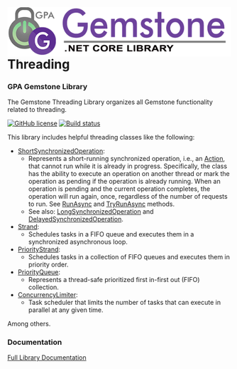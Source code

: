 <img align="right" src="img/gemstone-wide-600.png" alt="gemstone logo">

# Threading
### GPA Gemstone Library

The Gemstone Threading Library organizes all Gemstone functionality related to threading.

[![GitHub license](https://img.shields.io/github/license/gemstone/threading?color=4CC61E)](https://github.com/gemstone/threading/blob/master/LICENSE)
[![Build status](https://ci.appveyor.com/api/projects/status/0eiilt0ki2s260yw?svg=true)](https://ci.appveyor.com/project/ritchiecarroll/threading)

This library includes helpful threading classes like the following:

* [ShortSynchronizedOperation](https://gemstone.github.io/threading/help/html/T_Gemstone_Threading_SynchronizedOperations_ShortSynchronizedOperation.htm):
  * Represents a short-running synchronized operation, i.e., an [Action](https://docs.microsoft.com/en-us/dotnet/api/system.action), that cannot run while it is already in progress. Specifically, the class has the ability to execute an operation on another thread or mark the operation as pending if the operation is already running. When an operation is pending and the current operation completes, the operation will run again, once, regardless of the number of requests to run. See [RunAsync](https://gemstone.github.io/threading/help/html/M_Gemstone_Threading_SynchronizedOperations_SynchronizedOperationBase_RunAsync.htm) and [TryRunAsync](https://gemstone.github.io/threading/help/html/M_Gemstone_Threading_SynchronizedOperations_SynchronizedOperationBase_TryRunAsync.htm) methods.
  * See also: [LongSynchronizedOperation](https://gemstone.github.io/threading/help/html/T_Gemstone_Threading_SynchronizedOperations_LongSynchronizedOperation.htm) and [DelayedSynchronizedOperation](https://gemstone.github.io/threading/help/html/T_Gemstone_Threading_SynchronizedOperations_DelayedSynchronizedOperation.htm).
* [Strand](https://gemstone.github.io/threading/help/html/T_Gemstone_Threading_Strands_Strand.htm):
  * Schedules tasks in a FIFO queue and executes them in a synchronized asynchronous loop.
* [PriorityStrand](https://gemstone.github.io/threading/help/html/T_Gemstone_Threading_Strands_PriorityStrand.htm):
  * Schedules tasks in a collection of FIFO queues and executes them in priority order.
* [PriorityQueue](https://gemstone.github.io/threading/help/html/T_Gemstone_Threading_Collections_PriorityQueue_1.htm):
  * Represents a thread-safe prioritized first in-first out (FIFO) collection.
* [ConcurrencyLimiter](https://gemstone.github.io/threading/help/html/T_Gemstone_Threading_ConcurrencyLimiter.htm):
  * Task scheduler that limits the number of tasks that can execute in parallel at any given time.

Among others.

### Documentation
[Full Library Documentation](https://gemstone.github.io/threading/help)
